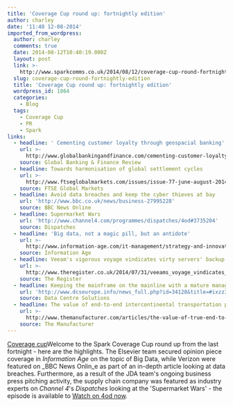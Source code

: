 ```yaml
---
title: 'Coverage Cup round up: fortnightly edition'
author: charley
date: '11:40 12-08-2014'
imported_from_wordpress:
  author: charley
  comments: true
  date: 2014-08-12T10:40:19.000Z
  layout: post
  link: >-
    http://www.sparkcomms.co.uk/2014/08/12/coverage-cup-round-fortnightly-edition/
  slug: coverage-cup-round-fortnightly-edition
  title: 'Coverage Cup round up: fortnightly edition'
  wordpress_id: 1864
  categories:
    - Blog
  tags:
    - Coverage Cup
    - PR
    - Spark
links:
  - headline: ' Cementing customer loyalty through geospacial banking'
    url: >-
      http://www.globalbankingandfinance.com/cementing-customer-loyalty-through-geospatial-banking/
    source: Global Banking & Finance Review
  - headline: Towards harmonisation of global settlement cycles
    url: >-
      http://www.ftseglobalmarkets.com/issues/issue-77-june-august-2014/towards-harmonisation-of-global-settlement-cycles.html
    source: FTSE Global Markets
  - headline: Avoid data breaches and keep the cyber thieves at bay
    url: 'http://www.bbc.co.uk/news/business-27995228'
    source: BBC News Online
  - headline: Supermarket Wars
    url: 'http://www.channel4.com/programmes/dispatches/4od#3735204'
    source: Dispatches
  - headline: 'Big data, not a magic pill, but an antidote'
    url: >-
      http://www.information-age.com/it-management/strategy-and-innovation/123458322/big-data-not-magic-pill-antidote
    source: Information Age
  - headline: Veeam's vigorous voyage vindicates virty servers' backup virtues
    url: >-
      http://www.theregister.co.uk/2014/07/31/veeams_voyage_vindicates_virtual_server_backup_virtues
    source: The Register
  - headline: Keeping the mainframe on the mainline with a mature management model
    url: 'http://www.dcseurope.info/news_full.php?id=34128&title=#ixzz3A6A4yxcG'
    source: Data Centre Solutions
  - headline: The value of end-to-end intercontinental transportation planning
    url: >-
      http://www.themanufacturer.com/articles/the-value-of-true-end-to-end-intercontinental-transportation-planning/
    source: The Manufacturer
---
```

[Coverage cup](Coverage-cup-167x300.jpg)Welcome to the Spark Coverage Cup round up from the last fortnight - here are the highlights. The Elsevier team secured opinion piece coverage in _Information Age_ on the topic of Big Data, while Verizon were featured on _BBC News Onlin_e as part of an in-depth article looking at data breaches. Furthermore, as a result of the JDA team's ongoing business press pitching activity, the supply chain company was featured as industry experts on _Channel 4_'s _Dispatches_ looking at the 'Supermarket Wars' - the episode is available to [Watch on 4od now](http://www.channel4.com/programmes/dispatches/4od#3735204).
